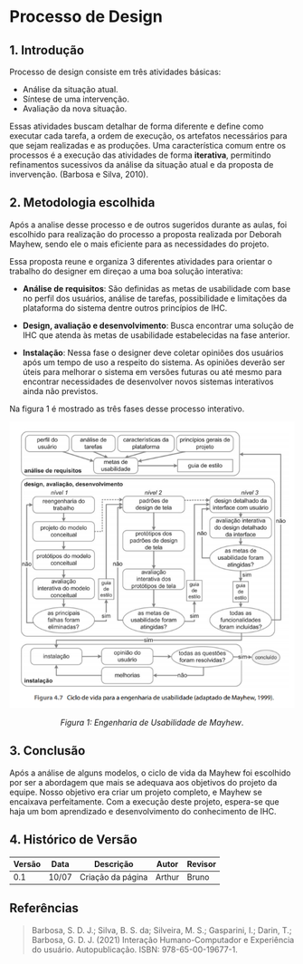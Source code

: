 # Processo de Design

## 1. Introdução

Processo de design consiste em três atividades básicas:

* Análise da situação atual.
* Síntese de uma intervenção.
* Avaliação da nova situação.

Essas atividades buscam detalhar de forma diferente e define como executar cada tarefa, a ordem de execução, os artefatos necessários para que sejam realizadas e as produções. Uma característica comum entre os processos é a execução das atividades de forma **iterativa**, permitindo refinamentos sucessivos da análise da situação atual e da proposta de invervenção. (Barbosa e Silva, 2010).

## 2. Metodologia escolhida

Após a analise desse processo e de outros sugeridos durante as aulas, foi escolhido para realização do processo a proposta realizada por Deborah Mayhew, sendo ele o mais eficiente para as necessidades do projeto.

Essa proposta reune e organiza 3 diferentes atividades para orientar o trabalho do designer em direçao a uma boa solução interativa:

* **Análise de requisitos**: São definidas as metas de usabilidade com base no perfil dos usuários, análise de tarefas, possibilidade e limitações da plataforma do sistema dentre outros princípios de IHC.
  
* **Design, avaliação e desenvolvimento**: Busca encontrar uma solução de IHC que atenda às metas de usabilidade estabelecidas na fase anterior.

* **Instalação**: Nessa fase o designer deve coletar opiniões dos usuários após um tempo de uso a respeito do sistema. As opiniões deverão ser úteis para melhorar o sistema em versões futuras ou até mesmo para encontrar necessidades de desenvolver novos sistemas interativos ainda não previstos.

Na figura 1 é mostrado as três fases desse processo interativo.

<center>
<img src="../images/processo-de-design/processo-de-design.png">

*Figura 1: Engenharia de Usabilidade de Mayhew*.
</center>

## 3. Conclusão
Após a análise de alguns modelos, o ciclo de vida da Mayhew foi escolhido por ser a abordagem que mais se adequava aos objetivos do projeto da equipe. Nosso objetivo era criar um projeto completo, e Mayhew se encaixava perfeitamente. Com a execução deste projeto, espera-se que haja um bom aprendizado e desenvolvimento do conhecimento de IHC.

## 4. Histórico de Versão

| Versão    | Data | Descrição                 | Autor         | Revisor |
|-----------|------|---------------------------|---------------|---------|
| 0.1       |10/07 | Criação da página         | Arthur        | Bruno   |

## Referências

>Barbosa, S. D. J.; Silva, B. S. da; Silveira, M. S.; Gasparini, I.; Darin, T.; Barbosa, G. D. J. (2021) Interação Humano-Computador e Experiência do usuário. Autopublicação. ISBN: 978-65-00-19677-1.
